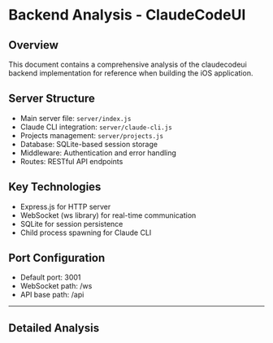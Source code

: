 # Backend Analysis - ClaudeCodeUI

## Overview
This document contains a comprehensive analysis of the claudecodeui backend implementation for reference when building the iOS application.

## Server Structure
- Main server file: `server/index.js`
- Claude CLI integration: `server/claude-cli.js`
- Projects management: `server/projects.js`
- Database: SQLite-based session storage
- Middleware: Authentication and error handling
- Routes: RESTful API endpoints

## Key Technologies
- Express.js for HTTP server
- WebSocket (ws library) for real-time communication
- SQLite for session persistence
- Child process spawning for Claude CLI

## Port Configuration
- Default port: 3001
- WebSocket path: /ws
- API base path: /api

---

## Detailed Analysis
